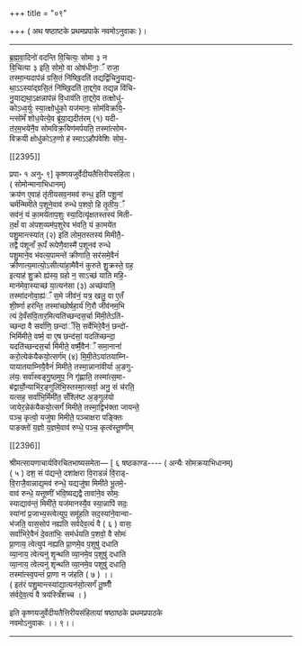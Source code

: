 +++
title = "०९"

+++
( अथ षष्ठाष्टके प्रथमप्रपाके नवमोऽनुवाकः )।  
___________
ब्र॒ह्म॒वा॒दिनो॑ वदन्ति वि॒चित्यः॒ सोमा ३ न  
वि॒चित्या ३ इति॒ सोमो॒ वा ओष॑धीना॒ँ राजा॒  
तस्मा॒न्यदाप॑न्नं ग्रसि॒तं नि॑ष्खि॒दति॑ तद्यद्वि॑चिनु॒याद्य-  
था॒ऽऽस्या॑द्ग्रसि॒तं नि॑ष्खि॒दति॑ ता॒द्दगे॒व तद्यन्न वि॑चि-  
नु॒याद्यथा॒ऽक्षन्नाप॑न्नं वि॒धाव॑ति ता॒द्दगे॒व तत्क्षोधु॑-  
कोऽध्व॒र्युः स्या॒त्क्षोधु॑को॒ यज॑मानः॒ सोम॑विक्रयि॒-  
न्त्सो॑मँ शोध॒येत्ये॒व ब्रू॑या॒द्यदीत॑रम् (१) यदी-  
त॑र॒म॒भये॑नै॒व सोमविक्र॒यिण॑मर्पयति॒ तस्मा॑त्सोम-  
विक्रयी क्षोधु॑कोऽरु॒णो ह॑ स्माऽऽहौप॑वेशिः सोम॒-

[[2395]]

प्रपा॰ १ अनु॰ ९] कृष्णयजुर्वेदीयतैत्तिरीयसंहिता।  
( सोमोन्मानाभिधानम्)  
क्रय॑ण ए॒वाहं तृ॑तीयसव॒नमव॑ रुन्ध॒ इति॑ पशू॒नां  
चर्म॑न्मिमीते प॒शूने॒वाव॑ रुन्धे प॒शवो॒ हि तृ॒तीय॒ँ  
सव॑नं॒ यं का॒मये॑ताप॒शुः स्या॒दित्यृ॑क्षतस्तस्य॑ मिती-  
त॒र्क्षं वा अ॑पश॒व्यम॑प॒शुरेव भ॑वति॒ यं का॒मये॑त  
पशु॒मान्त्स्या॑त् (२) इति॑ लोम॒तस्तस्य॑ मिमीतै॒-  
तद्वै प॑शूनाँ रू॒पँ रूपेणै॒वास्मै॑ प॒शूनव॑ रुन्धे  
पशु॒माने॒व भ॑वत्य॒पामन्ते॑ क्रीणाति॒ सर॑समे॒वैनं॑  
क्रीणात्य॒मात्यो॒ऽसीत्या॑हा॒मैवैनं कुरुते शु॒क्रस्ते॒ ग्रह॒  
इत्याह॑ शु॒क्रो ह्य॑स्य॒ ग्रहो न॒ साऽच्छ॑ याति महि॒-  
मान॑मेवा॒स्याच्छ॑ या॒त्यन॑सा (३) अच्छ॑याति॒  
तस्मा॑दनोवा॒ह्य॑ँ स॒मे जीव॑नं॒ यत्र॒ खलु॒ वा ए॒तँ  
शी॒र्ष्णा हर॑न्ति॒ तस्मा॑च्छोर्षहा॒र्य॑ गि॒रौ जीव॑नम॒भि  
त्यं दे॒वँस॑वि॒तार॒मित्यति॑च्छन्दस॒र्चा मि॑मी॒तेऽति॑-  
च्छन्दा वै सर्वा॑णि॒ छन्दा॑ँसि॒ सर्वेभिरे॒वैनं॒ छन्दो॑-  
भिर्मिमीते॒ वर्ष्म॒ वा ए॒ष छन्द॑सां॒ यदति॑च्छन्दा॒  
यदति॑च्छन्दस॒र्चा मि॑मीते॒ वर्ष्मै॒वैन॑ँ समा॒नानां॑  
करो॒त्येक॑यैकयो॒त्सर्ग॑म् (४) मि॒मी॒तेऽया॑तयाम्नि-  
यायातयाम्नियै॒वैनं॑ मिमीते॒ तस्मा॒न्नाना॑वीर्या अ॒ङगु-  
ल॑यः॒ सर्वा॑स्वङ्गु॒ष्ठमुप॒ नि गृ॑ह्णाति॒ तस्मा॑त्स॒मा-  
ब॑द्वार्यो॒न्याभि॑र॒ङ्गुलि॑भि॒स्तस्मा॒त्सर्वा॒ अनु॒ सं च॑रति॒  
यत्सह॒ सर्वा॑भि॒र्मिमी॑त॒ सँश्लि॑ष्ट अ॒ङ्गुल॑यो  
जायेर॒न्नेक॑यैकयो॒त्सर्गं॑ मिमीते॒ तस्मा॒द्विभ॑क्ता जायन्ते॒  
पञ्च॒ कृत्वो॒ यजु॑षा मिमीते॒ पञ्चाक्षरा पङ्क्तिः  
पाङक्तो॑ य॒ज्ञो य॒ज्ञमे॒वाव॑ रुप्धे॒ पञ्च॒ कृत्व॑स्तू॒ष्णीम्

[[2396]]

श्रीमत्सायणाचार्यविरचितभाष्यसमेता— [ ६ षष्ठकाण्ड---- ( अन्यैः सोमक्रयाभिधानम्)  
( ५ ) दश॒ सं प॑द्यन्ते॒ दशा॑क्षरा वि॒राडन्नं॑ वि॒राड्-  
वि॒राजै॒वान्नाद्य॒मव॑ रुन्धे॒ यद्यजु॑षा मिमी॑ते भू॒तमे॒-  
वाव॑ रुन्धे॒ यत्तूष्णीं भ॑वि॒ष्यद्यद्वै तावा॑ने॒व सोमः॒  
स्याद्याव॑न्तं॒ मिमी॑ते॒ यज॑मानस्यै॒व स्या॒न्नापि॑ सदः॒  
स्या॑नां प्र॒जाभ्य॒स्त्वेत्युप॒ समू॑हति सद॒स्या॑ने॒वान्वा-  
भ॑जति॒ वास॒सोप॑ नह्यति सर्वदेव॒त्यं॑ वै ( ६ ) वासः॒  
सर्वा॑भिरे॒वैनं॑ दे॒वता॑भिः॒ सम॑र्धयति प॒शवो॒ वै सोमः॑  
प्रा॒णाय॒ त्वेत्युप॑ नह्यति प्रा॒णमे॒व प॒शुषु॑ दधाति  
व्या॒नाय॒ त्वेत्यनु॑ शृ॒न्थति व्या॒नमे॒व प॒शुषु॑ दधाति  
व्या॒नाय॒ त्वेत्यनु॑ शृन्थति व्या॒नमे॒व पशुषु॑ दधाति॒  
तस्मा॑त्स्व॒पन्तं॑ प्रा॒णा न ज॑हति ( ७ ) ।।  
( इत॑रं पशु॒मान्त्स्या॑द्या॒त्यन॑सो॒त्सर्गं॑ तू॒ष्णीँ  
स॑र्वदे॒व॒त्यं॑ वै त्रय॑स्त्रिँशच्च । )

इति कृष्णयजुर्वेदीयतैत्तिरीयसंहितायां षष्ठाष्ठके प्रथमप्रपाठके  
नवमोऽनुवाकः ।। ९।।  
___________
